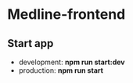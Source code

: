# Medline-frontend

## Start app
- development: **npm run start:dev**
- production: **npm run start**
